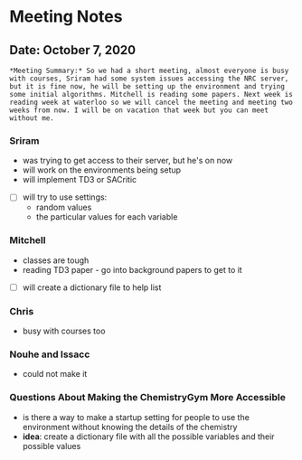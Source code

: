 # Meeting Notes
## Date: October 7, 2020
    *Meeting Summary:* So we had a short meeting, almost everyone is busy with courses, Sriram had some system issues accessing the NRC server, but it is fine now, he will be setting up the environment and trying some initial algorithms. Mitchell is reading some papers. Next week is reading week at waterloo so we will cancel the meeting and meeting two weeks from now. I will be on vacation that week but you can meet without me.

### Sriram
- was trying to get access to their server, but he's on now
- will work on the environments being setup
- will implement TD3 or SACritic
- [ ] will try to use settings:
    - random values
    - the particular values for each variable

### Mitchell
- classes are tough
- reading TD3 paper - go into background papers to get to it
- [ ] will create a dictionary file to help list 

### Chris
- busy with courses too

### Nouhe and Issacc
- could not make it

### Questions About Making the ChemistryGym More Accessible
- is there a way to make a startup setting for people to use the environment without knowing the details of the chemistry
- **idea**: create a dictionary file with all the possible variables and their possible values
